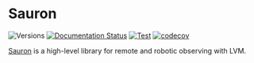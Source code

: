 # Sauron

![Versions](https://img.shields.io/badge/python->3.10-blue)
[![Documentation Status](https://readthedocs.org/projects/lvmsauron/badge/?version=latest)](https://lvmsauron.readthedocs.io/en/latest/)
[![Test](https://github.com/sdss/lvmsauron/actions/workflows/test.yml/badge.svg)](https://github.com/sdss/lvmsauron/actions/workflows/test.yml)
[![codecov](https://codecov.io/gh/sdss/lvmsauron/branch/main/graph/badge.svg)](https://codecov.io/gh/sdss/lvmsauron)

[Sauron](https://cdn.vox-cdn.com/thumbor/PXcQNK02vud4owT3kTPFN9Jz4Js=/1400x1050/filters:format(jpeg)/cdn.vox-cdn.com/uploads/chorus_asset/file/22149022/two_towers_4k_eye_of_sauron.jpg) is a high-level library for remote and robotic observing with LVM.
